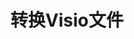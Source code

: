 ﻿---
title: 转换Visio文件
linktitle: 转换Visio文件
type: docs
weight: 40
url: /zh/java/converting/
description: 本节包含对使用 Aspose.Diagram 库在 Java 上转换 Visio 文档的所有可能选项的描述。
---
